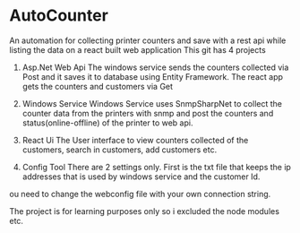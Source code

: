 *<meta name="google-site-verification" content="NYgLDg5XRMy9TSitLg5Ol7BL0VwCNKzbj7fQG1RK9dA" />*
# AutoCounter
An automation for collecting printer counters and save with a rest api while listing the data on a react built web application
This git has 4 projects
1. Asp.Net Web Api
The windows service sends the counters collected via Post and it saves it to database using Entity Framework.
The react app gets the counters and customers via Get

2. Windows Service
Windows Service uses SnmpSharpNet to collect the counter data from the printers with snmp and post the counters and status(online-offline) of the printer to web api. 

3. React Ui
The User interface to view counters collected of the customers, search in customers, add customers etc.

4. Config Tool
There are 2 settings only. First is the txt file that keeps the ip addresses that is used by windows service and the customer Id.

ou need to change the webconfig file with your own connection string.

The project is for learning purposes only so i excluded the node modules etc.
